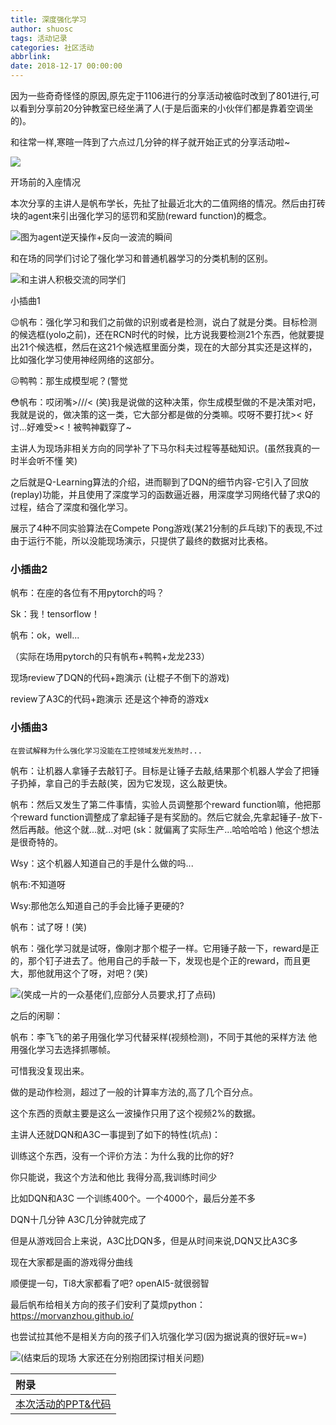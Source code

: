 ```yaml
---
title: 深度强化学习
author: shuosc
tags: 活动记录
categories: 社区活动
abbrlink: 
date: 2018-12-17 00:00:00
---
```


因为一些奇奇怪怪的原因,原先定于1106进行的分享活动被临时改到了801进行,可以看到分享前20分钟教室已经坐满了人(于是后面来的小伙伴们都是靠着空调坐的)。

和往常一样,寒暄一阵到了六点过几分钟的样子就开始正式的分享活动啦~

![](https://mmbiz.qpic.cn/mmbiz_png/ErNIAficWks0hosnbR9m8htEoKPZzavxACgAPpzfuLDgxXYHdqDcuVwLA1MvIGwh23icFFMC3sn1nqepSUHOSBIg/640?wx_fmt=png&tp=webp&wxfrom=5&wx_lazy=1&wx_co=1)

开场前的入座情况

本次分享的主讲人是帆布学长，先扯了扯最近北大的二值网络的情况。然后由打砖块的agent来引出强化学习的惩罚和奖励(reward function)的概念。

![图为agent逆天操作+反向一波流的瞬间](https://mmbiz.qpic.cn/mmbiz_png/ErNIAficWks0hosnbR9m8htEoKPZzavxAE6crkst4iarK6txZ9vHwH3QMuHbPiaRxAuZ4LqyuETIL8esbbqSKBEUw/640?wx_fmt=png&tp=webp&wxfrom=5&wx_lazy=1&wx_co=1)

和在场的同学们讨论了强化学习和普通机器学习的分类机制的区别。

![和主讲人积极交流的同学们](https://mmbiz.qpic.cn/mmbiz_png/ErNIAficWks0hosnbR9m8htEoKPZzavxAAu6dXvibtWteibbrF1aVlgjyJ08f8dNwysHMdMAmmAwZqicYJgpgExqXQ/640?wx_fmt=png&tp=webp&wxfrom=5&wx_lazy=1&wx_co=1)


小插曲1

😉帆布：强化学习和我们之前做的识别或者是检测，说白了就是分类。目标检测的候选框(yolo之前)，还在RCN时代的时候，比方说我要检测21个东西，他就要提出21个候选框，然后在这21个候选框里面分类，现在的大部分其实还是这样的，比如强化学习使用神经网络的这部分。

😖鸭鸭：那生成模型呢？(警觉

😳帆布：哎闭嘴>///< (笑)我是说做的这种决策，你生成模型做的不是决策对吧，我就是说的，做决策的这一类，它大部分都是做的分类嘛。哎呀不要打扰>< 好讨...好难受><！被鸭神戳穿了~

主讲人为现场非相关方向的同学补了下马尔科夫过程等基础知识。(虽然我真的一时半会听不懂 笑)

之后就是Q-Learning算法的介绍，进而聊到了DQN的细节内容-它引入了回放(replay)功能，并且使用了深度学习的函数逼近器，用深度学习网络代替了求Q的过程，结合了深度和强化学习。

展示了4种不同实验算法在Compete Pong游戏(某21分制的乒乓球)下的表现,不过由于运行不能，所以没能现场演示，只提供了最终的数据对比表格。

### 小插曲2

帆布：在座的各位有不用pytorch的吗？

Sk：我！tensorflow！

帆布：ok，well...

（实际在场用pytorch的只有帆布+鸭鸭+龙龙233）

现场review了DQN的代码+跑演示 (让棍子不倒下的游戏)

review了A3C的代码+跑演示 还是这个神奇的游戏x


### 小插曲3

    在尝试解释为什么强化学习没能在工控领域发光发热时...

帆布：让机器人拿锤子去敲钉子。目标是让锤子去敲,结果那个机器人学会了把锤子扔掉，拿自己的手去敲(笑，因为它发现，这么敲更快。

帆布：然后又发生了第二件事情，实验人员调整那个reward function嘛，他把那个reward function调整成了拿起锤子是有奖励的。然后它就会,先拿起锤子-放下-然后再敲。他这个就...就...对吧 (sk：就偏离了实际生产...哈哈哈哈 ) 他这个想法是很奇特的。

Wsy：这个机器人知道自己的手是什么做的吗...

帆布:不知道呀 

Wsy:那他怎么知道自己的手会比锤子更硬的?

帆布：试了呀！(笑)

帆布：强化学习就是试呀，像刚才那个棍子一样。它用锤子敲一下，reward是正的，那个钉子进去了。他用自己的手敲一下，发现也是个正的reward，而且更大，那他就用这个了呀，对吧？(笑)

![(笑成一片的一众基佬们,应部分人员要求,打了点码)](https://mmbiz.qpic.cn/mmbiz_png/ErNIAficWks0hosnbR9m8htEoKPZzavxA3uNFSHrL1BD5rlUdJqL7lpiadeFKw6PBTYg5BuQYXscXqYy9Kz4ZyPw/640?wx_fmt=png&tp=webp&wxfrom=5&wx_lazy=1&wx_co=1)

之后的闲聊：

帆布：李飞飞的弟子用强化学习代替采样(视频检测)，不同于其他的采样方法 他用强化学习去选择抓哪帧。

可惜我没复现出来。

做的是动作检测，超过了一般的计算率方法的,高了几个百分点。

这个东西的贡献主要是这么一波操作只用了这个视频2%的数据。


主讲人还就DQN和A3C一事提到了如下的特性(坑点)：

训练这个东西，没有一个评价方法：为什么我的比你的好?

你只能说，我这个方法和他比 我得分高,我训练时间少

比如DQN和A3C 一个训练400个。一个4000个，最后分差不多

DQN十几分钟 A3C几分钟就完成了

但是从游戏回合上来说，A3C比DQN多，但是从时间来说,DQN又比A3C多

现在大家都是画的游戏得分曲线

顺便提一句，Ti8大家都看了吧? openAI5-就很弱智


最后帆布给相关方向的孩子们安利了莫烦python： https://morvanzhou.github.io/

也尝试拉其他不是相关方向的孩子们入坑强化学习(因为据说真的很好玩=w=)

![(结束后的现场 大家还在分别抱团探讨相关问题)](https://mmbiz.qpic.cn/mmbiz_png/ErNIAficWks0hosnbR9m8htEoKPZzavxAhPPFB8Wvmt5ibsObicW3Z3ILkRpYCDQFlK8picia0jAlL4h0wDx8KlIJvA/640?wx_fmt=png&tp=webp&wxfrom=5&wx_lazy=1&wx_co=1)

| 附录 |
| :------- |
|[本次活动的PPT&代码](https://pan.baidu.com/s/1ljemks5474Xe0Kx7cv_e6A)|

